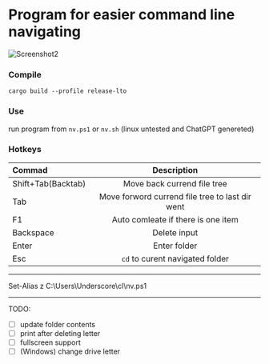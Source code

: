 # Program for easier command line navigating

![Screenshot2](https://github.com/JikoUnderscore/navigatecl/assets/59426055/0922ddc6-2c47-4064-af0f-bd5730b5093b)

### Compile

`cargo build --profile release-lto`

### Use

run program from `nv.ps1` or `nv.sh` (linux untested and ChatGPT genereted)

### Hotkeys

| Commad | Description | 
|:-------------|:--------------:|
| Shift+Tab(Backtab)            | Move back currend file tree         |
| Tab                           | Move forword currend file tree to last dir went         |
| F1                            | Auto comleate if there is one item         |
| Backspace                     | Delete input         |
| Enter                         | Enter folder         |
| Esc                           | `cd` to curent navigated folder|

---
Set-Alias z C:\Users\Underscore\cl\nv.ps1

---
TODO:  
- [ ] update folder contents  
- [ ] print after deleting letter  
- [ ] fullscreen support  
- [ ] (Windows) change drive letter